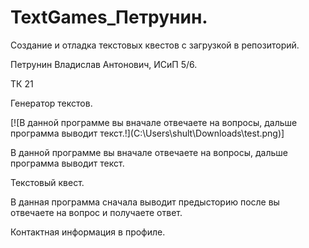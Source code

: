 # TextGames_Петрунин.
<p>Создание и отладка текстовых квестов с загрузкой в репозиторий.</p>
<p>Петрунин Владислав Антонович, ИСиП 5/6. </p>
<p>ТК 21</p>
<p>Генератор текстов.</p>
[![В данной программе вы вначале отвечаете на вопросы, дальше программа выводит текст.!](C:\Users\shult\Downloads\test.png)]
<p>В данной программе вы вначале отвечаете на вопросы, дальше программа выводит текст.</p>
<p>Текстовый квест.</p>
<p>В данная программа сначала выводит предысторию после вы отвечаете на вопрос и получаете ответ.</p>
<p>Контактная информация в профиле.</p>

